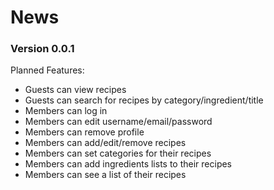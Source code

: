 # News

### Version 0.0.1

Planned Features:

* Guests can view recipes 
* Guests can search for recipes by category/ingredient/title
* Members can log in
* Members can edit username/email/password
* Members can remove profile 
* Members can add/edit/remove recipes 
* Members can set categories for their recipes
* Members can add ingredients lists to their recipes
* Members can see a list of their recipes
  
